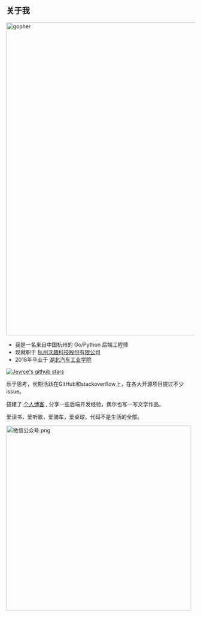 关于我
---

<img width="836px" src="http://oss.ioseek.cn/x/gopher-run.gif" alt="gopher">

- 我是一名来自中国杭州的 Go/Python 后端工程师
- 现就职于 [杭州沃趣科技股份有限公司](http://www.woqutech.com)
- 2018年毕业于 [湖北汽车工业学院](https://www.huat.edu.cn/)

[![Jeyrce's github stars](https://github-readme-stats.vercel.app/api?username=jeyrce)](https://github.com/jeyrce)
<img src="https://github-profile-summary-cards.vercel.app/api/cards/most-commit-language?username=jeyrce&theme=github" alt="">

乐于思考，长期活跃在GitHub和stackoverflow上，在各大开源项目提过不少issue。

搭建了 [个人博客](https://ioseek.cn/) , 分享一些后端开发经验，偶尔也写一写文学作品。

爱读书，爱听歌，爱骑车，爱桌球。代码不是生活的全部。

<img width="494px"  src="http://oss.ioseek.cn/mp-mini.png" alt="微信公众号.png">
<img src="https://github-profile-summary-cards.vercel.app/api/cards/productive-time?username=jeyrce&theme=github" alt="">

<!--
![](https://github-profile-summary-cards.vercel.app/api/cards/profile-details?username=jeyrce&theme=github)
![](https://github-profile-summary-cards.vercel.app/api/cards/repos-per-language?username=jeyrce&theme=github)
![](https://github-profile-summary-cards.vercel.app/api/cards/stats?username=jeyrce&theme=github)
-->
